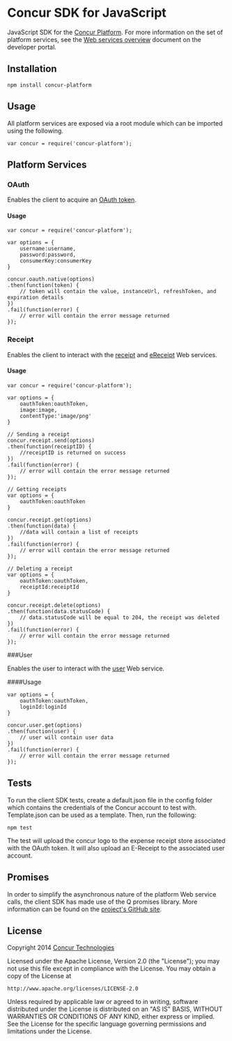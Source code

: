Concur SDK for JavaScript
==============

JavaScript SDK for the [Concur Platform](http://developer.concur.com). For more information on the set of platform services, see the [Web services overview](https://developer.concur.com/get-started/webservices-overview) document on the developer portal.

## Installation

    npm install concur-platform

## Usage

All platform services are exposed via a root module which can be imported using the following.

    var concur = require('concur-platform');

## Platform Services

### OAuth

Enables the client to acquire an [OAuth token](https://developer.concur.com/api-documentation/oauth-20-0).

#### Usage

    var concur = require('concur-platform');

    var options = {
        username:username,
        password:password,
        consumerKey:consumerKey
    }

    concur.oauth.native(options)
    .then(function(token) {
        // token will contain the value, instanceUrl, refreshToken, and expiration details
    })
    .fail(function(error) {
        // error will contain the error message returned
    });

### Receipt

Enables the client to interact with the [receipt](https://www.concursolutions.com/api/docs/index.html#!/ReceiptImages) and [eReceipt](https://developer.concur.com/api-documentation/more-resources/draft-documentation/e-receipt-service) Web services.

#### Usage

    var concur = require('concur-platform');

    var options = {
        oauthToken:oauthToken,
        image:image,
        contentType:'image/png'
    }

    // Sending a receipt
    concur.receipt.send(options)
    .then(function(receiptID) {
        //receiptID is returned on success
    })
    .fail(function(error) {
        // error will contain the error message returned
    });

    // Getting receipts
    var options = {
        oauthToken:oauthToken
    }

    concur.receipt.get(options)
    .then(function(data) {
        //data will contain a list of receipts
    })
    .fail(function(error) {
        // error will contain the error message returned
    });

    // Deleting a receipt
    var options = {
        oauthToken:oauthToken,
        receiptId:receiptId
    }

    concur.receipt.delete(options)
    .then(function(data.statusCode) {
        // data.statusCode will be equal to 204, the receipt was deleted
    })
    .fail(function(error) {
        // error will contain the error message returned
    });

###User

Enables the user to interact with the [user](https://developer.concur.com/api-documentation/web-services/user) Web service.

####Usage

    var options = {
        oauthToken:oauthToken,
        loginId:loginId
    }

    concur.user.get(options)
    .then(function(user) {
        // user will contain user data
    })
    .fail(function(error) {
        // error will contain the error message returned
    });

## Tests

To run the client SDK tests, create a default.json file in the config folder which contains the credentials of the Concur account to test with. Template.json can be used as a template. Then, run the following:

    npm test

The test will upload the concur logo to the expense receipt store associated with the OAuth token. It will also upload an E-Receipt to the associated user account. 

## Promises
In order to simplify the asynchronous nature of the platform Web service calls, the client SDK has made use of the Q promises library. More information can be found on the [project's GitHub site](https://github.com/kriskowal/q).

## License

Copyright 2014 [Concur Technologies](http://www.concur.com)

Licensed under the Apache License, Version 2.0 (the "License");
you may not use this file except in compliance with the License.
You may obtain a copy of the License at

    http://www.apache.org/licenses/LICENSE-2.0

Unless required by applicable law or agreed to in writing, software
distributed under the License is distributed on an "AS IS" BASIS,
WITHOUT WARRANTIES OR CONDITIONS OF ANY KIND, either express or implied.
See the License for the specific language governing permissions and
limitations under the License.
